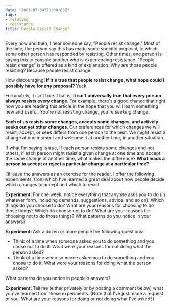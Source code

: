 ```yaml
---
date: "2003-07-30T21:00:00Z"
tags:
- relating
- resistance
title: People Resist Change?
---
```


<p> Every now and then, I hear someone say, "People resist change." Most of the time, the person say this has made some specific proposal, to which some other person has responded by resisting. Other times, one person is saying this to console another who is experiencing resistance. "People resist change" is offered as a kind of explanation. Why are those people resisting? Because people resist change. </p>
<p> How discouraging! <strong>If it's true that people resist change, what hope could I possibly have for <em>any</em> proposal? </strong> Yuck. </p>
<p> Fortunately, it isn't true. That is, <strong> it isn't universally true that every person always resists every change. </strong> For example, there's a good chance that right now you are reading this article in the hope that you will learn something new and useful. You're not resisting change, you're <em>seeking</em> change. </p>
<p>
<strong> Each of us resists some changes, accepts some changes, and actively seeks out yet other changes. </strong> Our preferences for which changes we will resist, accept, or seek differs from one person to the next. We might resist a change at one moment and welcome it at another time, in another situation. </p>
<p> If what I'm saying is true, if each person resists some changes and not others, if each person might resist a given change at one time and accept the same change at another time, what makes the difference? <strong> What leads a person to accept or reject a particular change at a particular time? </strong>
</p>
<p> I'll leave the answers as an exercise for the reader. I offer the following experiments, from which I've learned a great deal about how people decide which changes to accept and which to resist. </p>
<p>
<strong> Experiment: </strong> For one week, notice everything that anyone asks you to do (in whatever form, including demands, suggestions, advice, and so on). Which things do you choose to do? What are your reasons for choosing to do those things? Which do choose not to do? What are your reasons for choosing not to do those things? What patterns do you notice in your answers? </p>
<p>
<strong> Experiment: </strong> Ask a dozen or more people the following questions: </p>
<ul>
<li>Think of a time when someone asked you to do something     and you chose not to do it.     What were your reasons     for not doing what the person asked? </li>
<li>Think of a time when someone asked you to do something     and you chose to do it.     What were your reasons     for doing what the person asked? </li>
</ul>
<p> What patterns do you notice in people's answers? </p>
<p>
<strong> Experiment: </strong> Tell me (either privately or by posting a comment below) what you've learned from these experiments. (Note that I've just made a request of you. What are your reasons for doing or not doing what I've asked?) </p>
